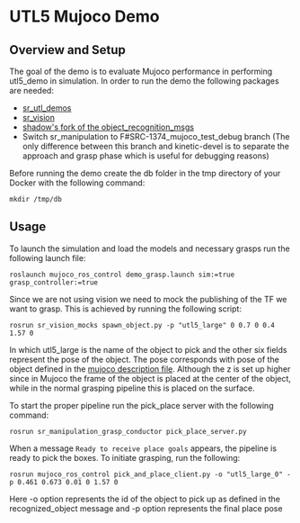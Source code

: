 # UTL5 Mujoco Demo

## Overview and Setup

The goal of the demo is to evaluate Mujoco performance in performing utl5_demo in simulation.
In order to run the demo the following packages are needed:

- [sr_utl_demos](https://github.com/shadow-robot/sr_utl_demos)
- [sr_vision](https://github.com/shadow-robot/sr_vision)
- [shadow's fork of the object_recognition_msgs](https://github.com/shadow-robot/object_recognition_msgs)
- Switch sr_manipulation to F#SRC-1374_mujoco_test_debug branch (The only difference between this branch and kinetic-devel is to separate the approach and grasp phase which is useful for debugging reasons)

Before running the demo create the db folder in the tmp directory of your Docker with the following command:
```
mkdir /tmp/db
```

## Usage

To launch the simulation and load the models and necessary grasps run the following launch file:

```
roslaunch mujoco_ros_control demo_grasp.launch sim:=true grasp_controller:=true
```

Since we are not using vision we need to mock the publishing of the TF we want to grasp. This is achieved by running the following script:

```
rosrun sr_vision_mocks spawn_object.py -p "utl5_large" 0 0.7 0 0.4 1.57 0
```

In which utl5_large is the name of the object to pick and the other six fields represent the pose of the object.
The pose corresponds with pose of the object defined in the [mujoco description file](https://github.com/shadow-robot/mujoco_ros_pkgs/blob/F%23SRC-1374_grasp_pipeline/mujoco_models/urdf/ur10_fh_environment.xml#L42). Although the z is set up higher since in Mujoco the frame of
the object is placed at the center of the object, while in the normal grasping pipeline this is placed on the surface.

To start the proper pipeline run the pick_place server with the following command:

```
rosrun sr_manipulation_grasp_conductor pick_place_server.py
```

When a message `Ready to receive place goals` appears, the pipeline is ready to pick the boxes. To initiate grasping, run the following:

```
rosrun mujoco_ros_control pick_and_place_client.py -o "utl5_large_0" -p 0.461 0.673 0.01 0 1.57 0
```

Here -o option represents the id of the object to pick up as defined in the recognized_object message and -p option represents the final place pose
